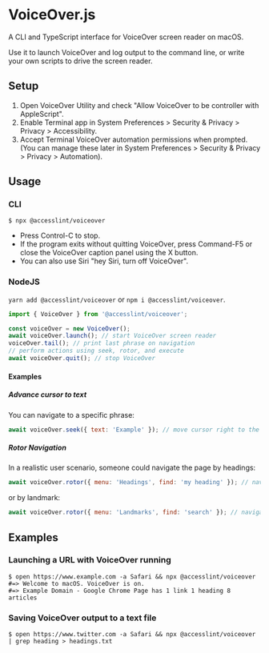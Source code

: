 # VoiceOver.js

A CLI and TypeScript interface for VoiceOver screen reader  on macOS. 

Use it to launch VoiceOver and log output to the command line, or write your own scripts to drive the screen reader.

## Setup
1. Open VoiceOver Utility and check "Allow VoiceOver to be controller with AppleScript".
1. Enable Terminal app in System Preferences > Security & Privacy > Privacy > Accessibility.
1. Accept Terminal VoiceOver automation permissions when prompted. (You can manage these later in System Preferences > Security & Privacy > Privacy > Automation).

## Usage

### CLI

    $ npx @accesslint/voiceover

- Press Control-C to stop.
- If the program exits without quitting VoiceOver, press Command-F5 or close the VoiceOver caption panel using the X button.
- You can also use Siri "hey Siri, turn off VoiceOver".

### NodeJS

`yarn add @accesslint/voiceover` or `npm i @accesslint/voiceover`.

```javascript
import { VoiceOver } from '@accesslint/voiceover';

const voiceOver = new VoiceOver();
await voiceOver.launch(); // start VoiceOver screen reader
voiceOver.tail(); // print last phrase on navigation
// perform actions using seek, rotor, and execute
await voiceOver.quit(); // stop VoiceOver
```

#### Examples

##### Advance cursor to text

You can navigate to a specific phrase:

```javascript
await voiceOver.seek({ text: 'Example' }); // move cursor right to the next occurance of this phrase
```

##### Rotor Navigation

In a realistic user scenario, someone could navigate the page by headings:

```javascript
await voiceOver.rotor({ menu: 'Headings', find: 'my heading' }); // navigate directly to a heading using the web rotor
```

or by landmark:

```javascript
await voiceOver.rotor({ menu: 'Landmarks', find: 'search' }); // navigate directly to a heading using the web rotor
```

## Examples

### Launching a URL with VoiceOver running

    $ open https://www.example.com -a Safari && npx @accesslint/voiceover
    #=> Welcome to macOS. VoiceOver is on.
    #=> Example Domain - Google Chrome Page has 1 link 1 heading 8 articles

### Saving VoiceOver output to a text file

    $ open https://www.twitter.com -a Safari && npx @accesslint/voiceover | grep heading > headings.txt
